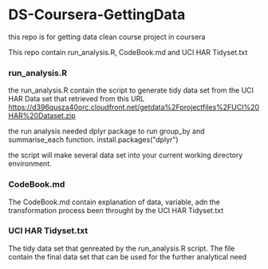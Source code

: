 # DS-Coursera-GettingData
this repo is for getting data clean course project in coursera

This repo contain run_analysis.R, CodeBook.md and UCI HAR Tidyset.txt

### run_analysis.R
the run_analysis.R contain the script to generate tidy data set from the UCI HAR Data set that retrieved from this URL
https://d396qusza40orc.cloudfront.net/getdata%2Fprojectfiles%2FUCI%20HAR%20Dataset.zip

the run analysis needed dplyr package to run group_by and summarise_each function.
install.packages("dplyr")

the script will make several data set into your current working directory environment.


### CodeBook.md
The CodeBook.md contain explanation of data, variable, adn the transformation process been throught by the UCI HAR Tidyset.txt


### UCI HAR Tidyset.txt
The tidy data set that genreated by the run_analysis.R script.
The file contain the final data set that can be used for the further analytical need
